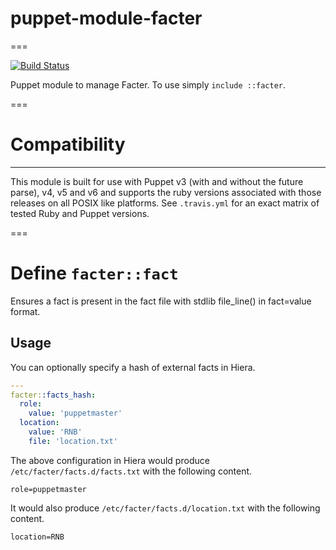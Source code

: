 # puppet-module-facter
===

[![Build Status](https://travis-ci.org/ghoneycutt/puppet-module-facter.png?branch=master)](https://travis-ci.org/ghoneycutt/puppet-module-facter)

Puppet module to manage Facter. To use simply `include ::facter`.

===

# Compatibility
---------------
This module is built for use with Puppet v3 (with and without the future
parse), v4, v5 and v6 and supports the ruby versions associated with
those releases on all POSIX like platforms. See `.travis.yml` for an
exact matrix of tested Ruby and Puppet versions.

===

# Define `facter::fact`

Ensures a fact is present in the fact file with stdlib file_line() in fact=value format.

## Usage

You can optionally specify a hash of external facts in Hiera.

```yaml
---
facter::facts_hash:
  role:
    value: 'puppetmaster'
  location:
    value: 'RNB'
    file: 'location.txt'
```

The above configuration in Hiera would produce `/etc/facter/facts.d/facts.txt` with the following content.

```
role=puppetmaster
```

It would also produce `/etc/facter/facts.d/location.txt` with the following content.

```
location=RNB
```
